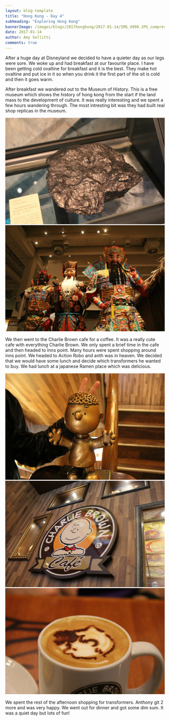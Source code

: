 ```yaml
---
layout: blog-template
title: "Hong Kong - Day 4"
subHeading: "Exploring Hong Kong"
bannerImage: /images/blogs/2017hongkong/2017-01-14/IMG_4990.JPG_compressed.JPEG
date: 2017-01-14
author: Amy Sellitti
comments: true
---
```


After a huge day at Disneyland we decided to have a quieter day as our legs were sore. We woke up and had breakfast at our favourite place. I have been getting cold ovaltine for breakfast and it is the best. They make hot ovaltine and put ice in it so when you drink it the first part of the sit is cold and then it goes warm.

After breakfast we wandered out to the Museum of History. This is a free museum which shows the history of hong kong from the start if the land mass to the development of culture. It was really interesting and we spent a few hours wandering through. The most intresting bit was they had built real shop replicas in the museum.

<div class="center-image"><img src="/images/blogs/2017hongkong/2017-01-14/IMG_4985.JPG_compressed.JPEG" /></div>
<div class="center-image"><img src="/images/blogs/2017hongkong/2017-01-14/IMG_4990.JPG_compressed.JPEG" /></div>

We then went to the Charlie Brown cafe for a coffee. It was a really cute cafe with everything Charlie Brown. We only spent a brief time in the cafe and then headed to Inns point. Many hours were spent shopping around inns point. We headed to Action Robo and anth was in heaven. We decided that we would have some lunch and decide which transformers he wanted to buy. We had lunch at a japanese Ramen place which was delicious.

<div class="center-image"><img src="/images/blogs/2017hongkong/2017-01-14/IMG_4997.JPG_compressed.JPEG" /></div>
<div class="center-image"><img src="/images/blogs/2017hongkong/2017-01-14/IMG_4998.JPG_compressed.JPEG" /></div>
<div class="center-image"><img src="/images/blogs/2017hongkong/2017-01-14/IMG_4999.JPG_compressed.JPEG" /></div>

We spent the rest of the afternoon shopping for transformers. Anthony git 2 more and was very happy. We went out for dinner and got some dim sum. It was a quiet day but lots of fun!
